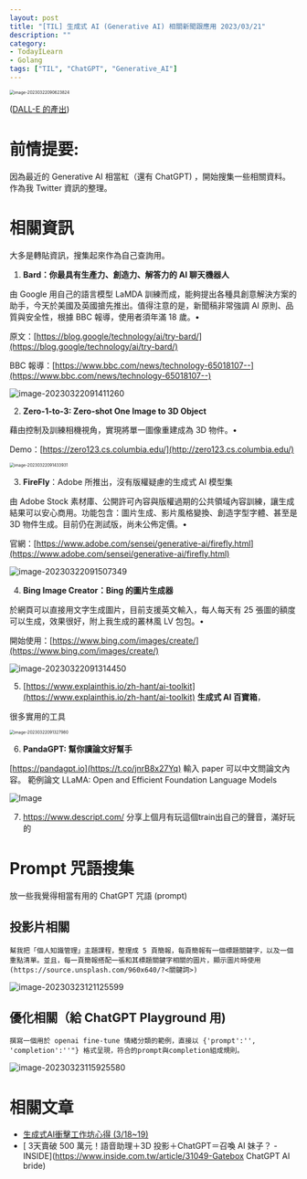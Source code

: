 ```yaml
---
layout: post
title: "[TIL] 生成式 AI (Generative AI) 相關新聞跟應用 2023/03/21"
description: ""
category: 
- TodayILearn
- Golang
tags: ["TIL", "ChatGPT", "Generative_AI"]
---
```


<img src="../images/2022/image-20230322090623824.png" alt="image-20230322090623824" style="zoom:50%;" />

([DALL-E 的產出](https://labs.openai.com/))



# 前情提要:

因為最近的 Generative AI 相當紅（還有 ChatGPT) ，開始搜集一些相關資料。作為我 Twitter 資訊的整理。



# 相關資訊

大多是轉貼資訊，搜集起來作為自己查詢用。

1. **Bard：你最具有生產力、創造力、解答力的 AI 聊天機器人**

由 Google 用自己的語言模型 LaMDA 訓練而成，能夠提出各種具創意解決方案的助手，今天於美國及英國搶先推出。值得注意的是，新聞稿非常強調 AI 原則、品質與安全性，根據 BBC 報導，使用者須年滿 18 歲。•	

原文：[https://blog.google/technology/ai/try-bard/](https://blog.google/technology/ai/try-bard/)	

BBC 報導：[https://www.bbc.com/news/technology-65018107--](https://www.bbc.com/news/technology-65018107--)

![image-20230322091411260](../images/2022/image-20230322091411260.png)



2. **Zero-1-to-3: Zero-shot One Image to 3D Object**

藉由控制及訓練相機視角，實現將單一圖像重建成為 3D 物件。•	

Demo：[https://zero123.cs.columbia.edu/](http://zero123.cs.columbia.edu/)

<img src="../images/2022/image-20230322091433931.png" alt="image-20230322091433931" style="zoom:50%;" />



3. **FireFly**：Adobe 所推出，沒有版權疑慮的生成式 AI 模型集

由 Adobe Stock 素材庫、公開許可內容與版權過期的公共領域內容訓練，讓生成結果可以安心商用。功能包含：圖片生成、影片風格變換、創造字型字體、甚至是 3D 物件生成。目前仍在測試版，尚未公佈定價。•	

官網：[https://www.adobe.com/sensei/generative-ai/firefly.html](https://www.adobe.com/sensei/generative-ai/firefly.html)

![image-20230322091507349](../images/2022/image-20230322091507349.png)



4. **Bing Image Creator：Bing 的圖片生成器**

於網頁可以直接用文字生成圖片，目前支援英文輸入，每人每天有 25 張圖的額度可以生成，效果很好，附上我生成的叢林風 LV 包包。•	

開始使用：[https://www.bing.com/images/create/](https://www.bing.com/images/create/)

![image-20230322091314450](../images/2022/image-20230322091314450.png)



5. [https://www.explainthis.io/zh-hant/ai-toolkit](https://www.explainthis.io/zh-hant/ai-toolkit) **生成式 AI 百寶箱**，

很多實用的工具

<img src="../images/2022/image-20230322091327980.png" alt="image-20230322091327980" style="zoom:50%;" />



6. **PandaGPT: 幫你讀論文好幫手**

[https://pandagpt.io](https://t.co/jnrB8x27Yq)   輸入 paper 可以中文問論文內容。 範例論文 LLaMA: Open and Efficient Foundation Language Models

![Image](../images/2022/FroKojdaYAEHlzE.jpeg)

7. https://www.descript.com/
   分享上個月有玩這個train出自己的聲音，滿好玩的

# Prompt 咒語搜集

放一些我覺得相當有用的 ChatGPT 咒語 (prompt)

## 投影片相關

```
幫我把「個人知識管理」主題課程，整理成 5 頁簡報，每頁簡報有一個標題關鍵字，以及一個重點清單。並且，每一頁簡報搭配一張和其標題關鍵字相關的圖片，顯示圖片時使用 (https://source.unsplash.com/960x640/?<關鍵詞>)
```

![image-20230323121125599](../images/2022/image-20230323121125599.png)







## 優化相關（給 ChatGPT Playground 用)

```
撰寫一個用於 openai fine-tune 情緒分類的範例，直接以 {'prompt':'', 'completion':''"} 格式呈現，符合的prompt與completion組成規則。
```

![image-20230323115925580](../images/2022/image-20230323115925580.png)



# 相關文章

- [生成式AI衝擊工作坊心得 (3/18~19)](https://t.co/nvZVPa1r6S)
- [ 3天賣破 500 萬元！語音助理＋3D 投影＋ChatGPT＝召喚 AI 妹子？ - INSIDE](https://www.inside.com.tw/article/31049-Gatebox ChatGPT AI bride)
